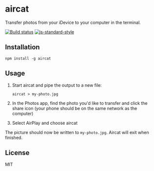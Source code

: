 # aircat

Transfer photos from your iDevice to your computer in the terminal.

[![Build status](https://travis-ci.org/watson/aircat.svg?branch=master)](https://travis-ci.org/watson/aircat)
[![js-standard-style](https://img.shields.io/badge/code%20style-standard-brightgreen.svg?style=flat)](https://github.com/feross/standard)

## Installation

```
npm install -g aircat
```

## Usage

1. Start aircat and pipe the output to a new file:
   ```
   aircat > my-photo.jpg
   ```

1. In the Photos app, find the photo you'd like to transfer and click
   the share icon (your phone should be on the same network as the
   computer)

1. Select AirPlay and choose aircat

The picture should now be written to `my-photo.jpg`. Aircat will exit
when finished.

## License

MIT
